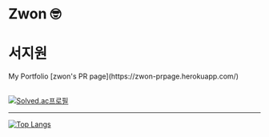 # Zwon 🤓

<h1> 서지원 </h1>
<p>
  My Portfolio [zwon's PR page](https://zwon-prpage.herokuapp.com/)
</p>


<!-- <div style="background-color:gray; display:flex; flex-direction:row;"> -->
<!-- <div> -->
<!--   <div style="display:flex; flex-direction:column;"> -->
<!--   <div> -->
<!--       My Portfolio [zwon's PR page](https://zwon-prpage.herokuapp.com/) -->
<!--     <div> -->
<!--       [![Hits](https://hits.seeyoufarm.com/api/count/incr/badge.svg?url=https%3A%2F%2Fgithub.com%2Fjwseo4074&count_bg=%230D0D0D&title_bg=%23929292&icon=github.svg&icon_color=%23E7E7E7&title=Github&edge_flat=false)](https://hits.seeyoufarm.com) -->
<!--     </div>      -->
<!--    </div> -->
<!--    <div> -->
<!--      [![zwon's GitHub stats](https://github-readme-stats.vercel.app/api?username=jwseo4074)](https://github.com/anuraghazra/github-readme-stats)　　 -->
<!--    </div> -->
<!-- </div> -->
##

[![Solved.ac프로필](http://mazassumnida.wtf/api/v2/generate_badge?boj=jwseo4074)](https://solved.ac/jwseo4074)

---

[![Top Langs](https://github-readme-stats.vercel.app/api/top-langs/?username=jwseo4074)](https://github.com/깃허브아이디/github-readme-stats)

